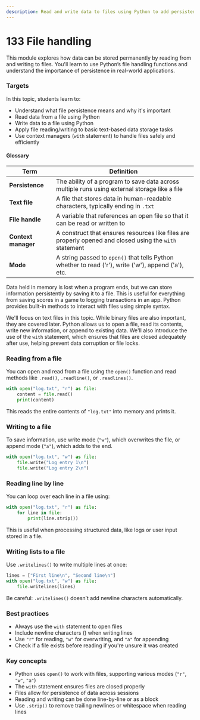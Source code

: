 ```yaml
---
description: Read and write data to files using Python to add persistence to your programs.
---
```


# 133 File handling

This module explores how data can be stored permanently by reading from and writing to files. You'll learn to use Python’s file handling functions and understand the importance of persistence in real-world applications.

### Targets

In this topic, students learn to:

* Understand what file persistence means and why it's important
* Read data from a file using Python
* Write data to a file using Python
* Apply file reading/writing to basic text-based data storage tasks
* Use context managers (`with` statement) to handle files safely and efficiently

#### Glossary

| Term                | Definition                                                                                              |
| ------------------- | ------------------------------------------------------------------------------------------------------- |
| **Persistence**     | The ability of a program to save data across multiple runs using external storage like a file           |
| **Text file**       | A file that stores data in human-readable characters, typically ending in `.txt`                        |
| **File handle**     | A variable that references an open file so that it can be read or written to                            |
| **Context manager** | A construct that ensures resources like files are properly opened and closed using the `with` statement |
| **Mode**            | A string passed to `open()` that tells Python whether to read ('r'), write ('w'), append ('a'), etc.    |

Data held in memory is lost when a program ends, but we can store information persistently by saving it to a file. This is useful for everything from saving scores in a game to logging transactions in an app. Python provides built-in methods to interact with files using simple syntax.

We'll focus on text files in this topic. While binary files are also important, they are covered later. Python allows us to open a file, read its contents, write new information, or append to existing data. We'll also introduce the use of the `with` statement, which ensures that files are closed adequately after use, helping prevent data corruption or file locks.

### Reading from a file

You can open and read from a file using the `open()` function and read methods like `.read()`, `.readline()`, or `.readlines()`.

```python
with open("log.txt", "r") as file:
    content = file.read()
    print(content)
```

This reads the entire contents of `"log.txt"` into memory and prints it.

### Writing to a file

To save information, use write mode (`"w"`), which overwrites the file, or append mode (`"a"`), which adds to the end.

```python
with open("log.txt", "w") as file:
    file.write("Log entry 1\n")
    file.write("Log entry 2\n")
```

### Reading line by line

You can loop over each line in a file using:

```python
with open("log.txt", "r") as file:
    for line in file:
        print(line.strip())
```

This is useful when processing structured data, like logs or user input stored in a file.

### Writing lists to a file

Use `.writelines()` to write multiple lines at once:

```python
lines = ["First line\n", "Second line\n"]
with open("log.txt", "w") as file:
    file.writelines(lines)
```

Be careful: `.writelines()` doesn’t add newline characters automatically.

### Best practices

* Always use the `with` statement to open files
* Include newline characters () when writing lines
* Use `"r"` for reading, `"w"` for overwriting, and `"a"` for appending
* Check if a file exists before reading if you're unsure it was created

### Key concepts

* Python uses `open()` to work with files, supporting various modes (`"r"`, `"w"`, `"a"`)
* The `with` statement ensures files are closed properly
* Files allow for persistence of data across sessions
* Reading and writing can be done line-by-line or as a block
* Use `.strip()` to remove trailing newlines or whitespace when reading lines
